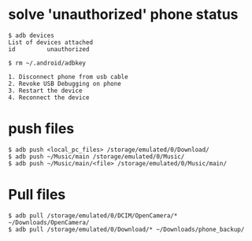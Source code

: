 # solve 'unauthorized' phone status
```shell
$ adb devices
List of devices attached
id         unauthorized

$ rm ~/.android/adbkey
```

```text
1. Disconnect phone from usb cable
2. Revoke USB Debugging on phone
3. Restart the device
4. Reconnect the device
```

# push files
```shell
$ adb push <local_pc_files> /storage/emulated/0/Download/
$ adb push ~/Music/main /storage/emulated/0/Music/
$ adb push ~/Music/main/<file> /storage/emulated/0/Music/main/
```

# Pull files
```shell
$ adb pull /storage/emulated/0/DCIM/OpenCamera/* ~/Downloads/OpenCamera/
$ adb pull /storage/emulated/0/Download/* ~/Downloads/phone_backup/
```
